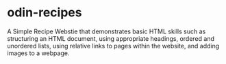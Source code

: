 # odin-recipes

A Simple Recipe Webstie that demonstrates basic HTML skills such as structuring an HTML document, using appropriate headings, ordered and unordered lists, using relative links to pages within the website, and adding images to a webpage. 